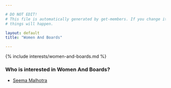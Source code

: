 ```yaml
---

# DO NOT EDIT!
# This file is automatically generated by get-members. If you change it, bad
# things will happen.

layout: default
title: "Women And Boards"

---
```


{% include interests/women-and-boards.md %}

### Who is interested in Women And Boards?


* [Seema Malhotra](../members/seema-malhotra.html)
